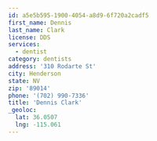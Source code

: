 ```yaml
---
id: a5e5b595-1900-4054-a8d9-6f720a2cadf5
first_name: Dennis
last_name: Clark
license: DDS
services:
  - dentist
category: dentists
address: '310 Rodarte St'
city: Henderson
state: NV
zip: '89014'
phone: '(702) 990-7336'
title: 'Dennis Clark'
_geoloc:
  lat: 36.0507
  lng: -115.061
---
```

